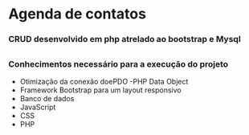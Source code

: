 # Agenda de contatos
### CRUD desenvolvido em php atrelado ao bootstrap e Mysql
##
### Conhecimentos necessário para a execução do projeto

- Otimização da conexão doePDO -PHP Data Object
- Framework Bootstrap para um layout responsivo
- Banco de dados
- JavaScript
- CSS
- PHP
